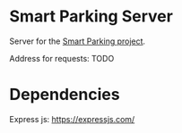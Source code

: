 # Smart Parking Server

Server for the [Smart Parking project](https://github.com/JefersonFG/smartparking).

Address for requests: TODO

# Dependencies

Express js: https://expressjs.com/
